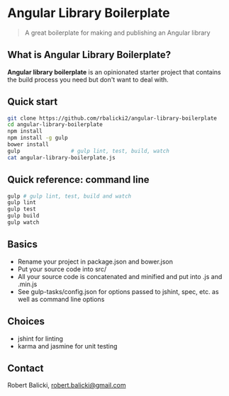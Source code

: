 # Angular Library Boilerplate

> A great boilerplate for making and publishing an Angular library

## What is Angular Library Boilerplate?

**Angular library boilerplate** is an opinionated starter project that contains the build process you need but don't want to deal with.

## Quick start

```sh
git clone https://github.com/rbalicki2/angular-library-boilerplate
cd angular-library-boilerplate
npm install
npm install -g gulp
bower install
gulp                # gulp lint, test, build, watch
cat angular-library-boilerplate.js
```

## Quick reference: command line

```sh
gulp # gulp lint, test, build and watch
gulp lint
gulp test
gulp build
gulp watch
```

## Basics

* Rename your project in package.json and bower.json
* Put your source code into src/
* All your source code is concatenated and minified and put into <project-name>.js and <project-name>.min.js
* See gulp-tasks/config.json for options passed to jshint, spec, etc. as well as command line options

## Choices

* jshint for linting
* karma and jasmine for unit testing

## Contact

Robert Balicki, robert.balicki@gmail.com